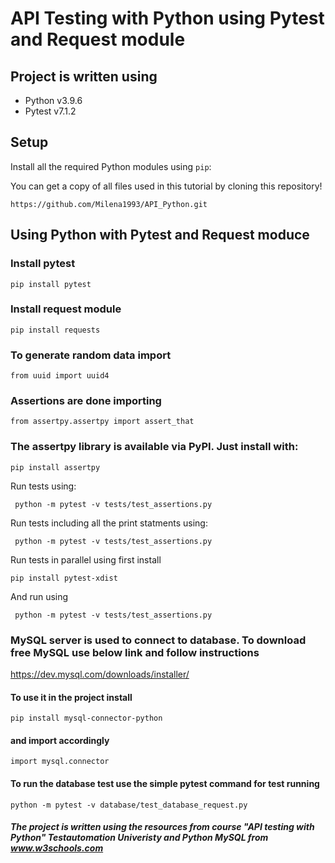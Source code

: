# API Testing with Python using Pytest and Request module

## Project is written using 

* Python v3.9.6
* Pytest v7.1.2

## Setup

Install all the required Python modules using `pip`:

You can get a copy of all files used in this tutorial by cloning this repository!

```shell
https://github.com/Milena1993/API_Python.git
```

## Using Python  with Pytest and Request moduce

### Install pytest
```shell
pip install pytest
```
### Install request module

```shell
pip install requests
```
### To generate random data import
```shell
from uuid import uuid4
```
### Assertions are done importing
```shell
from assertpy.assertpy import assert_that
```
### The assertpy library is available via PyPI. Just install with:

```
pip install assertpy
```

Run tests using: 
```shell
 python -m pytest -v tests/test_assertions.py
```
Run tests including all the print statments using:
```shell
 python -m pytest -v tests/test_assertions.py
```
Run tests in parallel using first install 
```shell
pip install pytest-xdist
```
And  run using 
```shell
 python -m pytest -v tests/test_assertions.py
```
### MySQL server is used to connect to database. To download free MySQL use below link and follow instructions 
https://dev.mysql.com/downloads/installer/

#### To use it in the project install

```shell
pip install mysql-connector-python
```
#### and import accordingly 
```shell
import mysql.connector
```

#### To run the database test use the simple pytest command for test running
```shell
python -m pytest -v database/test_database_request.py 
```
##### The project is written using the resources from course "API testing with Python" Testautomation Univeristy and Python MySQL from www.w3schools.com
